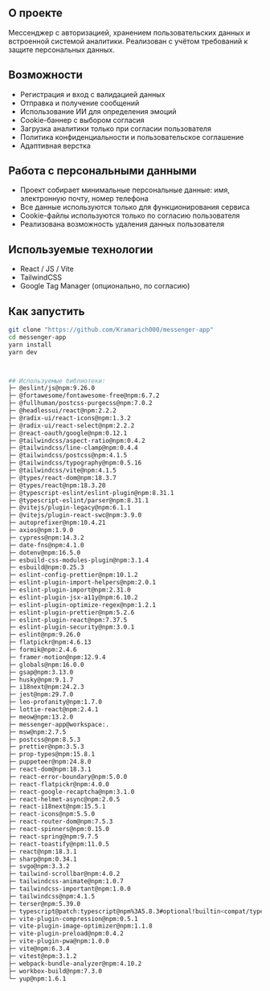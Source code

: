 ## О проекте

Мессенджер с авторизацией, хранением пользовательских данных и встроенной системой аналитики. Реализован с учётом требований к защите персональных данных.

## Возможности

- Регистрация и вход с валидацией данных
- Отправка и получение сообщений
- Использование ИИ для определения эмоций
- Cookie-баннер с выбором согласия
- Загрузка аналитики только при согласии пользователя
- Политика конфиденциальности и пользовательское соглашение
- Адаптивная верстка

## Работа с персональными данными

- Проект собирает минимальные персональные данные: имя, электронную почту, номер телефона
- Все данные используются только для функционирования сервиса
- Cookie-файлы используются только по согласию пользователя
- Реализована возможность удаления данных пользователя

## Используемые технологии

- React / JS / Vite
- TailwindCSS
- Google Tag Manager (опционально, по согласию)

## Как запустить

```bash
git clone "https://github.com/Kramarich000/messenger-app"
cd messenger-app
yarn install
yarn dev



## Используемые библиотеки:
├─ @eslint/js@npm:9.26.0
├─ @fortawesome/fontawesome-free@npm:6.7.2
├─ @fullhuman/postcss-purgecss@npm:7.0.2
├─ @headlessui/react@npm:2.2.2
├─ @radix-ui/react-icons@npm:1.3.2
├─ @radix-ui/react-select@npm:2.2.2
├─ @react-oauth/google@npm:0.12.1
├─ @tailwindcss/aspect-ratio@npm:0.4.2
├─ @tailwindcss/line-clamp@npm:0.4.4
├─ @tailwindcss/postcss@npm:4.1.5
├─ @tailwindcss/typography@npm:0.5.16
├─ @tailwindcss/vite@npm:4.1.5
├─ @types/react-dom@npm:18.3.7
├─ @types/react@npm:18.3.20
├─ @typescript-eslint/eslint-plugin@npm:8.31.1
├─ @typescript-eslint/parser@npm:8.31.1
├─ @vitejs/plugin-legacy@npm:6.1.1
├─ @vitejs/plugin-react-swc@npm:3.9.0
├─ autoprefixer@npm:10.4.21
├─ axios@npm:1.9.0
├─ cypress@npm:14.3.2
├─ date-fns@npm:4.1.0
├─ dotenv@npm:16.5.0
├─ esbuild-css-modules-plugin@npm:3.1.4
├─ esbuild@npm:0.25.3
├─ eslint-config-prettier@npm:10.1.2
├─ eslint-plugin-import-helpers@npm:2.0.1
├─ eslint-plugin-import@npm:2.31.0
├─ eslint-plugin-jsx-a11y@npm:6.10.2
├─ eslint-plugin-optimize-regex@npm:1.2.1
├─ eslint-plugin-prettier@npm:5.2.6
├─ eslint-plugin-react@npm:7.37.5
├─ eslint-plugin-security@npm:3.0.1
├─ eslint@npm:9.26.0
├─ flatpickr@npm:4.6.13
├─ formik@npm:2.4.6
├─ framer-motion@npm:12.9.4
├─ globals@npm:16.0.0
├─ gsap@npm:3.13.0
├─ husky@npm:9.1.7
├─ i18next@npm:24.2.3
├─ jest@npm:29.7.0
├─ leo-profanity@npm:1.7.0
├─ lottie-react@npm:2.4.1
├─ meow@npm:13.2.0
├─ messenger-app@workspace:.
├─ msw@npm:2.7.5
├─ postcss@npm:8.5.3
├─ prettier@npm:3.5.3
├─ prop-types@npm:15.8.1
├─ puppeteer@npm:24.8.0
├─ react-dom@npm:18.3.1
├─ react-error-boundary@npm:5.0.0
├─ react-flatpickr@npm:4.0.0
├─ react-google-recaptcha@npm:3.1.0
├─ react-helmet-async@npm:2.0.5
├─ react-i18next@npm:15.5.1
├─ react-icons@npm:5.5.0
├─ react-router-dom@npm:7.5.3
├─ react-spinners@npm:0.15.0
├─ react-spring@npm:9.7.5
├─ react-toastify@npm:11.0.5
├─ react@npm:18.3.1
├─ sharp@npm:0.34.1
├─ svgo@npm:3.3.2
├─ tailwind-scrollbar@npm:4.0.2
├─ tailwindcss-animate@npm:1.0.7
├─ tailwindcss-important@npm:1.0.0
├─ tailwindcss@npm:4.1.5
├─ terser@npm:5.39.0
├─ typescript@patch:typescript@npm%3A5.8.3#optional!builtin<compat/typescript>::version=5.8.3&hash=5786d5
├─ vite-plugin-compression@npm:0.5.1
├─ vite-plugin-image-optimizer@npm:1.1.8
├─ vite-plugin-preload@npm:0.4.2
├─ vite-plugin-pwa@npm:1.0.0
├─ vite@npm:6.3.4
├─ vitest@npm:3.1.2
├─ webpack-bundle-analyzer@npm:4.10.2
├─ workbox-build@npm:7.3.0
└─ yup@npm:1.6.1